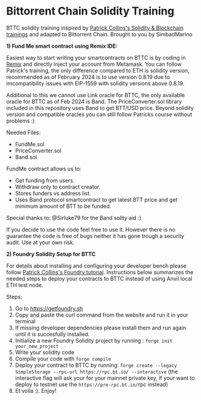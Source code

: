 # Bittorrent Chain Solidity Training

BTTC solidity training inspired by [Patrick Collins's Solidity & Blockchain trainings](https://youtu.be/umepbfKp5rI?si=5ersakMOiJ-XFeyY) and adapted to Bittorrent Chain.
Brought to you by SimbadMarino

**1)  Fund Me smart contract using Remix IDE:**

Easiest way to start writing your smartcontracts on BTTC is by coding in [Remix](https://remix.ethereum.org/) and directly inject your account from Metamask. You can follow  Patrick's training, the only difference compared to ETH is solidity version, recommended as of February 2024 is to use version 0.8.19 due to imcompatibility issues with EIP-1559 with solidity versions above 0.8.19.

Additional to this we cannot use Link oracle for  BTTC, the only available oracle for BTTC as of Feb 2024 is Band. The PriceConverter.sol library included in this repository uses Band to get BTT/USD price. Beyond solidity version and compatible oracles you can still follow Patricks course without problems :) 

Needed Files:

- FundMe.sol
- PriceConverter.sol
- Band.sol

FundMe contract allows us to:

- Get funding from users.
- Withdraw only to contract creator.
- Stores funders vs address list.
- Uses Band protocol smartcontract to get latest BTT price and get minimum amount of BTT to be funded.

Special thanks to: @Sirluke79 for the Band solity aid :)

If you decide to use the code feel free to use it. However there is no guarantee the code is free of bugs neither it has gone trough a security audit. Use at your own risk.

**2) Foundry Solidity Setup for BTTC**

For details about installing and configuring your developer bench please follow [Patrick Collins's Foundry tutorial](https://www.youtube.com/watch?v=umepbfKp5rI&t=22978s). Instructions below summarizes the needed steps to deploy your contracts to BTTC instead of using Anvil local ETH test node.

Steps:

1) Go to https://getfoundry.sh
2) Copy and paste the curl command from the website and run it in your terminal
3) If missing developer dependencies please install them and run again until it is succesfully installed.
4) Initialize a new Foundry Solidity project by running : `forge init your_new_project`
5) Write your solidity code
6) Compile your code with `forge compile`
7) Deploy your contract to BTTC by running: `forge create --legacy SimpleStorage --rpc-url https://rpc.bt.io/ --interactive` (the interactive flag will ask your for your mainnet private key, if your want to deploy to testnet use the `https://pre-rpc.bt.io/`rpc instead)
8) Et voila :). Enjoy!
